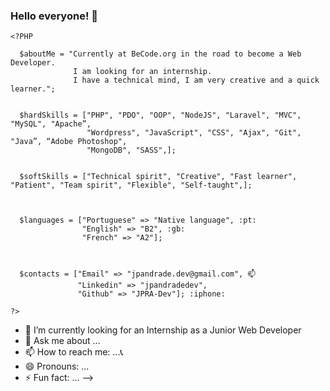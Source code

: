 ### Hello everyone! 👋

```
<?PHP

  $aboutMe = "Currently at BeCode.org in the road to become a Web Developer.
              I am looking for an internship.
              I have a technical mind, I am very creative and a quick learner.";
              

  $hardSkills = ["PHP", "PDO", "OOP", "NodeJS", "Laravel", "MVC", "MySQL", "Apache”,
                 "Wordpress", "JavaScript", "CSS", "Ajax", "Git", "Java”, “Adobe Photoshop",
                 "MongoDB", "SASS",];
                 
                 
  $softSkills = ["Technical spirit", "Creative", "Fast learner", "Patient", "Team spirit", "Flexible", "Self-taught",];
  
  
  
  $languages = ["Portuguese" => "Native language", :pt:
                "English" => "B2", :gb:
                "French" => "A2"];
                
                
               
  $contacts = ["Email" => "jpandrade.dev@gmail.com", 📫 
               "Linkedin" => "jpandradedev",
               "Github" => "JPRA-Dev"]; :iphone:

?>
```

- 🔭 I’m currently looking for an Internship as a Junior Web Developer
- 💬 Ask me about ...
- 📫 How to reach me: ...:telephone_receiver:
- 😄 Pronouns: ...
- ⚡ Fun fact: ...
-->
